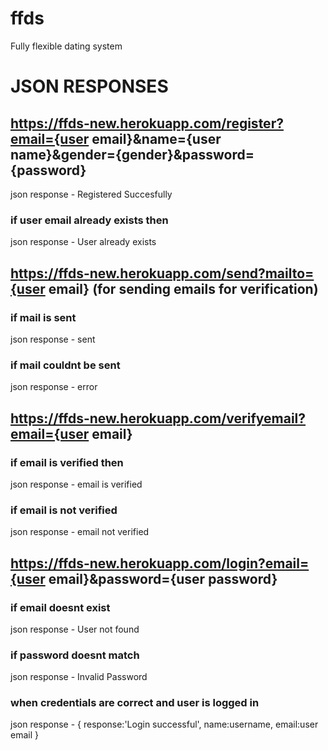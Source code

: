 # ffds
Fully flexible dating system
# JSON RESPONSES 

## https://ffds-new.herokuapp.com/register?email={user email}&name={user name}&gender={gender}&password={password}
json response - Registered Succesfully
### if user email already exists then
json response - User already exists

## https://ffds-new.herokuapp.com/send?mailto={user email}  (for sending emails for verification)
### if mail is sent
json response - sent
### if mail couldnt be sent
json response - error

## https://ffds-new.herokuapp.com/verifyemail?email={user email}
### if email is verified then
json response - email is verified
### if email is not verified
json response - email not verified

## https://ffds-new.herokuapp.com/login?email={user email}&password={user password}
### if email doesnt exist
json response - User not found
### if password doesnt match
json response - Invalid Password
### when credentials are correct and user is logged in
json response - {
                        response:'Login successful',
                        name:username,
                        email:user email
                    }